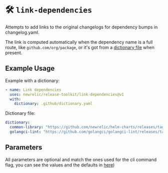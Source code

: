 # 🛠️ `link-dependencies`

Attempts to add links to the original changelogs for dependency bumps in changelog.yaml.

The link is computed automatically when the dependency name is a full route, like `github.com/org/package`, or it's got from a [dictionary file](../README.md#dictionary-file) when present.

## Example Usage

Example with a dictionary:
```yaml
- name: Link dependencies
  uses: newrelic/release-toolkit/link-dependencies@v1
  with:
    dictionary: .github/dictionary.yaml
```

Dictionary file:

```yaml
dictionary:
  common-library: "https://github.com/newrelic/helm-charts/releases/tag/common-library-{{.To}}"
  golangci-lint: "https://github.com/golangci/golangci-lint/releases/tag/{{.To.Original}}"
```

## Parameters

All parameters are optional and match the ones used for the cli command flag, you can see the values and the defaults in [here](../README_CLI.md#link-dependencies))
